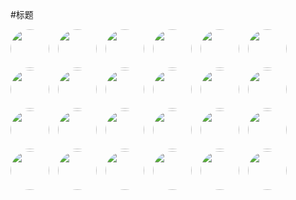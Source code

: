 #标题

<img src='https://avatars.githubusercontent.com/hexintao?s=62' style='width:62px; height:62px; border-radius: 50%; margin-right:10px' />
<img src='https://avatars.githubusercontent.com/zhoujuanjuan?s=62' style='width:62px; height:62px; border-radius: 50%;margin-right:10px'/>
<img src='https://avatars.githubusercontent.com/chenquanyong?s=62' style='width:62px; height:62px; border-radius: 50%; margin-right:10px'/>
<img src='https://avatars.githubusercontent.com/violinday?s=62' style='width:62px; height:62px; border-radius: 50%;margin-right:10px'/>
<img src='https://avatars.githubusercontent.com/hexintao?s=62' style='width:62px; height:62px; border-radius: 50%; margin-right:10px' />
<img src='https://avatars.githubusercontent.com/zhoujuanjuan?s=62' style='width:62px; height:62px; border-radius: 50%;margin-right:10px'/>
<img src='https://avatars.githubusercontent.com/chenquanyong?s=62' style='width:62px; height:62px; border-radius: 50%; margin-right:10px'/>
<img src='https://avatars.githubusercontent.com/violinday?s=62' style='width:62px; height:62px; border-radius: 50%;margin-right:10px'/>
<img src='https://avatars.githubusercontent.com/hexintao?s=62' style='width:62px; height:62px; border-radius: 50%; margin-right:10px' />
<img src='https://avatars.githubusercontent.com/zhoujuanjuan?s=62' style='width:62px; height:62px; border-radius: 50%;margin-right:10px'/>
<img src='https://avatars.githubusercontent.com/chenquanyong?s=62' style='width:62px; height:62px; border-radius: 50%; margin-right:10px'/>
<img src='https://avatars.githubusercontent.com/violinday?s=62' style='width:62px; height:62px; border-radius: 50%;margin-right:10px'/>
<img src='https://avatars.githubusercontent.com/hexintao?s=62' style='width:62px; height:62px; border-radius: 50%; margin-right:10px' />
<img src='https://avatars.githubusercontent.com/zhoujuanjuan?s=62' style='width:62px; height:62px; border-radius: 50%;margin-right:10px'/>
<img src='https://avatars.githubusercontent.com/chenquanyong?s=62' style='width:62px; height:62px; border-radius: 50%; margin-right:10px'/>
<img src='https://avatars.githubusercontent.com/violinday?s=62' style='width:62px; height:62px; border-radius: 50%;margin-right:10px'/>
<img src='https://avatars.githubusercontent.com/hexintao?s=62' style='width:62px; height:62px; border-radius: 50%; margin-right:10px' />
<img src='https://avatars.githubusercontent.com/zhoujuanjuan?s=62' style='width:62px; height:62px; border-radius: 50%;margin-right:10px'/>
<img src='https://avatars.githubusercontent.com/chenquanyong?s=62' style='width:62px; height:62px; border-radius: 50%; margin-right:10px'/>
<img src='https://avatars.githubusercontent.com/violinday?s=62' style='width:62px; height:62px; border-radius: 50%;margin-right:10px'/>
<img src='https://avatars.githubusercontent.com/hexintao?s=62' style='width:62px; height:62px; border-radius: 50%; margin-right:10px' />
<img src='https://avatars.githubusercontent.com/zhoujuanjuan?s=62' style='width:62px; height:62px; border-radius: 50%;margin-right:10px'/>
<img src='https://avatars.githubusercontent.com/chenquanyong?s=62' style='width:62px; height:62px; border-radius: 50%; margin-right:10px'/>
<img src='https://avatars.githubusercontent.com/violinday?s=62' style='width:62px; height:62px; border-radius: 50%;margin-right:10px'/>
